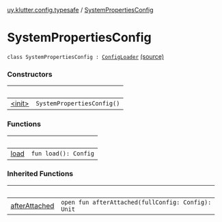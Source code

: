 [uy.klutter.config.typesafe](../index.md) / [SystemPropertiesConfig](.)


# SystemPropertiesConfig
<code>class SystemPropertiesConfig : [ConfigLoader](../-config-loader/index.md)</code> [(source)](https://github.com/kohesive/klutter/blob/master/config-typesafe-jdk6/src/main/kotlin/uy/klutter/config/typesafe/ConfigLoading.kt#L79)<br/>


### Constructors

|&nbsp;|&nbsp;|
|---|---|
| [&lt;init&gt;](-init-.md) | <code>SystemPropertiesConfig()</code><br/> |

### Functions

|&nbsp;|&nbsp;|
|---|---|
| [load](load.md) | <code>fun load(): Config</code><br/> |

### Inherited Functions

|&nbsp;|&nbsp;|
|---|---|
| [afterAttached](../-config-loader/after-attached.md) | <code>open fun afterAttached(fullConfig: Config): Unit</code><br/> |
